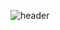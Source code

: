 ![header](https://capsule-render.vercel.app/api?type=waving&color=auto&height=350&section=header&text=Tae%20Jun's&desc=GitHub&fontSize=90&fontColor=eeeee&fontAlignY=20)
